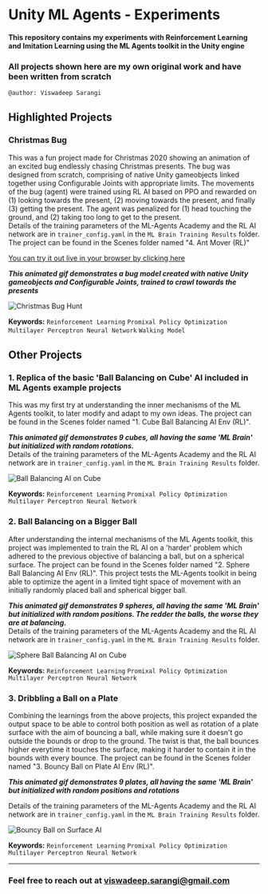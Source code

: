 # Unity ML Agents - Experiments
#### This repository contains my experiments with Reinforcement Learning and Imitation Learning using the ML Agents toolkit in the Unity engine
### All projects shown here are my own original work and have been written from scratch
`@author: Viswadeep Sarangi`

## Highlighted Projects

### Christmas Bug
This was a fun project made for Christmas 2020 showing an animation of an excited bug endlessly chasing Christmas presents.
The bug was designed from scratch, comprising of native Unity gameobjects linked together using Configurable Joints with appropriate limits. The movements of the bug (agent) were trained using RL AI based on PPO and rewarded on (1) looking towards the present, (2) moving towards the present, and finally (3) getting the present. The agent was penalized for (1) head touching the ground, and (2) taking too long to get to the present.  
Details of the training parameters of the ML-Agents Academy and the RL AI network are in `trainer_config.yaml` in the `ML Brain Training Results` folder. The project can be found in the Scenes folder named "4. Ant Mover (RL)"   

[You can try it out live in your browser by clicking here](https://viswadeep-sarangi.github.io/christmas-spider-unity-webgl-build/)

***This animated gif demonstrates a bug model created with native Unity gameobjects and Configurable Joints, trained to crawl towards the presents***

![Christmas Bug Hunt](_github_readme_resources/christmas_bug_crawl.gif)   

**Keywords:** `Reinforcement Learning` `Promixal Policy Optimization` `Multilayer Perceptron Neural Network` `Walking Model`



## Other Projects

### 1. Replica of the basic 'Ball Balancing on Cube' AI included in ML Agents example projects
This was my first try at understanding the inner mechanisms of the ML Agents toolkit, to later modify and adapt to my own ideas. The project can be found in the Scenes folder named "1. Cube Ball Balancing AI Env (RL)".

***This animated gif demonstrates 9 cubes, all having the same 'ML Brain' but initialized with random rotations.***   
Details of the training parameters of the ML-Agents Academy and the RL AI network are in `trainer_config.yaml` in the `ML Brain Training Results` folder. 

![Ball Balancing AI on Cube](_github_readme_resources/cube_ball_balancing_ai.gif)   
   
**Keywords:** `Reinforcement Learning` `Promixal Policy Optimization` `Multilayer Perceptron Neural Network`
      
      
### 2. Ball Balancing on a Bigger Ball
After understanding the internal mechanisms of the ML Agents toolkit, this project was implemented to train the RL AI on a 'harder' problem which adhered to the previous objective of balancing a ball, but on a spherical surface. The project can be found in the Scenes folder named "2. Sphere Ball Balancing AI Env (RL)". This project tests the ML-Agents toolkit in being able to optimize the agent in a limited tight space of movement with an initially randomly placed ball and spherical bigger ball. 

***This animated gif demonstrates 9 spheres, all having the same 'ML Brain' but initialized with random positions. The redder the balls, the worse they are at balancing.***   
Details of the training parameters of the ML-Agents Academy and the RL AI network are in `trainer_config.yaml` in the `ML Brain Training Results` folder.

![Sphere Ball Balancing AI on Cube](_github_readme_resources/sphere_ball_balancing_ai.gif)     

**Keywords:** `Reinforcement Learning` `Promixal Policy Optimization` `Multilayer Perceptron Neural Network`

### 3. Dribbling a Ball on a Plate
Combining the learnings from the above projects, this project expanded the output space to be able to control both position as well as rotation of a plate surface with the aim of bouncing a ball, while making sure it doesn't go outside the bounds or drop to the ground. The twist is that, the ball bounces higher everytime it touches the surface, making it harder to contain it in the bounds with every bounce. The project can be found in the Scenes folder named "3. Bouncy Ball on Plate AI Env (RL)".   

***This animated gif demonstrates 9 plates, all having the same 'ML Brain' but initialized with random positions and rotations***    

Details of the training parameters of the ML-Agents Academy and the RL AI network are in `trainer_config.yaml` in the `ML Brain Training Results` folder.
   
![Bouncy Ball on Surface AI](_github_readme_resources/bouncy_ball_balancing_ai.gif)  

**Keywords:** `Reinforcement Learning` `Promixal Policy Optimization` `Multilayer Perceptron Neural Network`
   
  
-----  
### Feel free to reach out at <viswadeep.sarangi@gmail.com>
